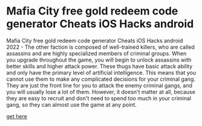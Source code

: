# Mafia City free gold redeem code generator Cheats iOS Hacks android

Mafia City free gold redeem code generator Cheats iOS Hacks android 2022 - The other faction is composed of well-trained killers, who are called assassins and are highly specialized members of criminal groups. When you upgrade throughout the game, you will begin to unlock assassins with better skills and higher attack power. These thugs have basic attack ability and only have the primary level of artificial intelligence. This means that you cannot use them to make any complicated decisions for your criminal gang. They are just the front line for you to attack the enemy criminal gangs, and you will usually lose a lot of them. However, it doesn't matter at all, because they are easy to recruit and don't need to spend too much in your criminal gang, so they can almost use the game at any point.

[get here](https://fengmod.top/mafia-city/)

